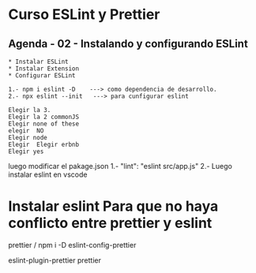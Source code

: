 # Curso ESLint y Prettier

## Agenda - 02 - Instalando y configurando ESLint

    * Instalar ESLint
    * Instalar Extension
    * Configurar ESLint

    1.- npm i eslint -D    ---> como dependencia de desarrollo.
    2.- npx eslint --init   ---> para cunfigurar eslint

    Elegir la 3.
    Elegir la 2 commonJS
    Elegir none of these
    elegir  NO
    Elegir node
    Elegir  Elegir erbnb
    Elegir yes

luego modificar el pakage.json
1.- "lint": "eslint src/app.js"
2.- Luego instalar eslint en vscode

# Instalar eslint Para que no haya conflicto entre prettier y eslint

prettier
/
npm i -D eslint-config-prettier

<!-- Para mostrar advertencias en eslint -->

eslint-plugin-prettier prettier
